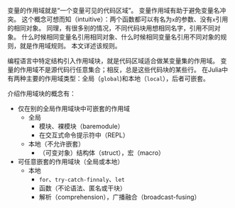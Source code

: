 变量的作用域就是“一个变量可见的代码区域”。
变量作用域有助于避免变量名冲突。
这个概念可想而知（intuitive）：两个函数都可以有名为`x`的参数、没有`x`引用的相同对象。
同理，有很多别的情况，不同代码块用想相同名字，引用不同对象。
什么时候相同变量名引用相同对象、什么时候相同变量名引用不同对象的规则，就是作用域规则。
本文详述该规则。

编程语言中特定结构引入作用域块，就是代码区域适合做某变量集的作用域。
变量的作用域不是源代码行任意集合；相反，总是这些代码块的某些行。
在Julia中有两种主要的作用域类型：全局（`global`)和本地（`local`），后者可嵌套。

介绍作用域块的概念有：

- 仅在别的全局作用域块中可嵌套的作用域
  - 全局
    - 模块、裸模块（baremodule）
    - 在交互式命令提示符中（REPL）
  - 本地（不允许嵌套）
    - （可变对象）结构体（struct），宏（macro）
- 可任意嵌套的作用域块（全局或本地）
  - 本地
    - `for`、`try-catch-finnaly`、`let`
    - 函数（不论语法、匿名或干块）
    - 解析（comprehension），广播融合（broadcast-fusing）
